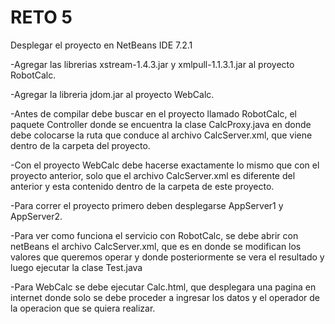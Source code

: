 RETO 5
======

Desplegar el proyecto en NetBeans IDE 7.2.1

-Agregar las librerias xstream-1.4.3.jar y xmlpull-1.1.3.1.jar al proyecto RobotCalc.

-Agregar la libreria jdom.jar al proyecto WebCalc.

-Antes de compilar debe buscar en el proyecto llamado RobotCalc, el paquete Controller donde se encuentra
la clase CalcProxy.java en donde debe colocarse la ruta que conduce al archivo CalcServer.xml, que viene dentro
de la carpeta del proyecto.

-Con el proyecto WebCalc debe hacerse exactamente lo mismo que con el proyecto anterior, solo que el archivo 
CalcServer.xml es diferente del anterior y esta contenido dentro de la carpeta de este proyecto. 

-Para correr el proyecto primero deben desplegarse AppServer1 y AppServer2.

-Para ver como funciona el servicio con RobotCalc, se debe abrir con netBeans el archivo CalcServer.xml, que
es en donde se modifican los valores que queremos operar y donde posteriormente se vera el resultado y luego
ejecutar la clase Test.java

-Para WebCalc se debe ejecutar Calc.html, que desplegara una pagina en internet donde solo se debe proceder
a ingresar los datos y el operador de la operacion que se quiera realizar.


